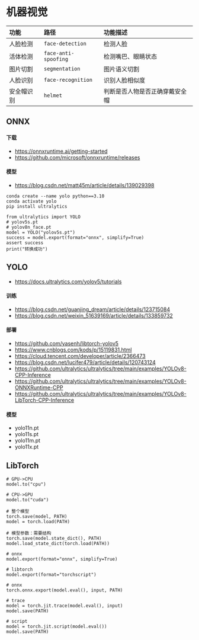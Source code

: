 # 机器视觉

|功能|路径|功能描述|
|:--|:--|:--|
|人脸检测|`face-detection`|检测人脸|
|活体检测|`face-anti-spoofing`|检测嘴巴、眼睛状态|
|图片切割|`segmentation`|图片语义切割|
|人脸识别|`face-recognition`|识别人脸相似度|
|安全帽识别|`helmet`|判断是否人物是否正确穿戴安全帽|

## ONNX

#### 下载

* https://onnxruntime.ai/getting-started
* https://github.com/microsoft/onnxruntime/releases

#### 模型

* https://blog.csdn.net/matt45m/article/details/139029398

```
conda create --name yolo python==3.10
conda activate yolo
pip install ultralytics

from ultralytics import YOLO
# yolov5s.pt
# yolov8n_face.pt
model = YOLO("yolov5s.pt")
success = model.export(format="onnx", simplify=True)
assert success
print("转换成功")
```

## YOLO

* https://docs.ultralytics.com/yolov5/tutorials

#### 训练

* https://blog.csdn.net/guanjing_dream/article/details/123715084
* https://blog.csdn.net/weixin_51639169/article/details/133859732

#### 部署

* https://github.com/yasenh/libtorch-yolov5
* https://www.cnblogs.com/kods/p/15119831.html
* https://cloud.tencent.com/developer/article/2366473
* https://blog.csdn.net/lucifer479/article/details/120743124
* https://github.com/ultralytics/ultralytics/tree/main/examples/YOLOv8-CPP-Inference
* https://github.com/ultralytics/ultralytics/tree/main/examples/YOLOv8-ONNXRuntime-CPP
* https://github.com/ultralytics/ultralytics/tree/main/examples/YOLOv8-LibTorch-CPP-Inference

#### 模型

* yolo11n.pt
* yolo11s.pt
* yolo11m.pt
* yolo11x.pt

## LibTorch

```
# GPU->CPU
model.to("cpu")

# CPU->GPU
model.to("cuda")

# 整个模型
torch.save(model, PATH)
model = torch.load(PATH)

# 模型参数：需要结构
torch.save(model.state_dict(), PATH)
model.load_state_dict(torch.load(PATH))

# onnx
model.export(format="onnx", simplify=True)

# libtorch
model.export(format="torchscript")

# onnx
torch.onnx.export(model.eval(), input, PATH)

# trace
model = torch.jit.trace(model.eval(), input)
model.save(PATH)

# script
model = torch.jit.script(model.eval())
model.save(PATH)
```
